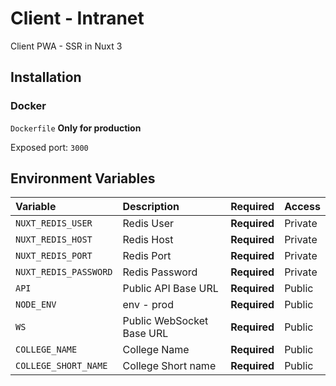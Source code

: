 
# Client - Intranet

Client PWA - SSR in Nuxt 3
## Installation

### Docker

`Dockerfile` **Only for production** 

Exposed port: `3000`

## Environment Variables

| Variable              | Description                | Required     | Access  |
| :-------------------- | :--------------------------| :------------| :-------|
| `NUXT_REDIS_USER`     | Redis User                 | **Required** | Private |
| `NUXT_REDIS_HOST`     | Redis Host                 | **Required** | Private |
| `NUXT_REDIS_PORT`     | Redis Port                 | **Required** | Private |
| `NUXT_REDIS_PASSWORD` | Redis Password             | **Required** | Private |
| `API`                 | Public API Base URL        | **Required** | Public  |
| `NODE_ENV`            | env - prod                 | **Required** | Public  |
| `WS`                  | Public WebSocket Base URL  | **Required** | Public  |
| `COLLEGE_NAME`        | College Name               | **Required** | Public  |
| `COLLEGE_SHORT_NAME`  | College Short name         | **Required** | Public  |
